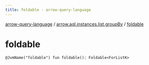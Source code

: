 ```yaml
---
title: foldable - arrow-query-language
---
```


[arrow-query-language](../index.html) / [arrow.aql.instances.list.groupBy](index.html) / [foldable](./foldable.html)

# foldable

`@JvmName("foldable") fun foldable(): Foldable<ForListK>`